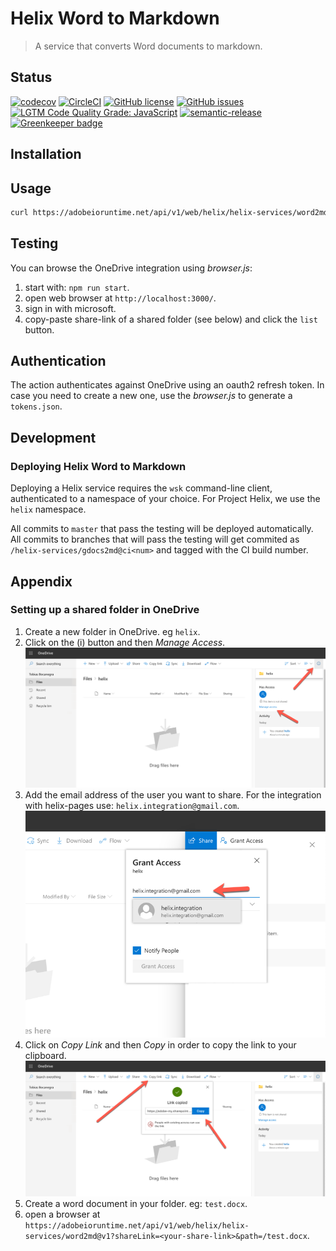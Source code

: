 # Helix Word to Markdown

> A service that converts Word documents to markdown.

## Status
[![codecov](https://img.shields.io/codecov/c/github/adobe/helix-word2md.svg)](https://codecov.io/gh/adobe/helix-word2md)
[![CircleCI](https://img.shields.io/circleci/project/github/adobe/helix-word2md.svg)](https://circleci.com/gh/adobe/helix-word2md)
[![GitHub license](https://img.shields.io/github/license/adobe/helix-word2md.svg)](https://github.com/adobe/helix-word2md/blob/master/LICENSE.txt)
[![GitHub issues](https://img.shields.io/github/issues/adobe/helix-word2md.svg)](https://github.com/adobe/helix-word2md/issues)
[![LGTM Code Quality Grade: JavaScript](https://img.shields.io/lgtm/grade/javascript/g/adobe/helix-word2md.svg?logo=lgtm&logoWidth=18)](https://lgtm.com/projects/g/adobe/helix-word2md)
[![semantic-release](https://img.shields.io/badge/%20%20%F0%9F%93%A6%F0%9F%9A%80-semantic--release-e10079.svg)](https://github.com/semantic-release/semantic-release) [![Greenkeeper badge](https://badges.greenkeeper.io/adobe/helix-word2md.svg)](https://greenkeeper.io/)

## Installation

## Usage

```bash
curl https://adobeioruntime.net/api/v1/web/helix/helix-services/word2md@v1?shareLink=...&path=...
```

## Testing

You can browse the OneDrive integration using _browser.js_:

1. start with: `npm run start`.
2. open web browser at `http://localhost:3000/`.
3. sign in with microsoft.
3. copy-paste share-link of a shared folder (see below) and click the `list` button.


## Authentication

The action authenticates against OneDrive using an oauth2 refresh token. In case you need to
create a new one, use the _browser.js_ to generate a `tokens.json`.

## Development

### Deploying Helix Word to Markdown

Deploying a Helix service requires the `wsk` command-line client, authenticated to a namespace of your choice. For Project Helix, we use the `helix` namespace.

All commits to `master` that pass the testing will be deployed automatically. All commits to branches that will pass the testing will get commited as `/helix-services/gdocs2md@ci<num>` and tagged with the CI build number.

## Appendix

### Setting up a shared folder in OneDrive

1. Create a new folder in OneDrive. eg `helix`.
2. Click on the (i) button and then _Manage Access_.
![](./docs/step1.png)
3. Add the email address of the user you want to share. For the integration with helix-pages use: `helix.integration@gmail.com`.
![](./docs/step2.png)
4. Click on _Copy Link_ and then _Copy_ in order to copy the link to your clipboard.
![](./docs/step3.png)
5. Create a word document in your folder. eg: `test.docx`.
6. open a browser at `https://adobeioruntime.net/api/v1/web/helix/helix-services/word2md@v1?shareLink=<your-share-link>&path=/test.docx`.

